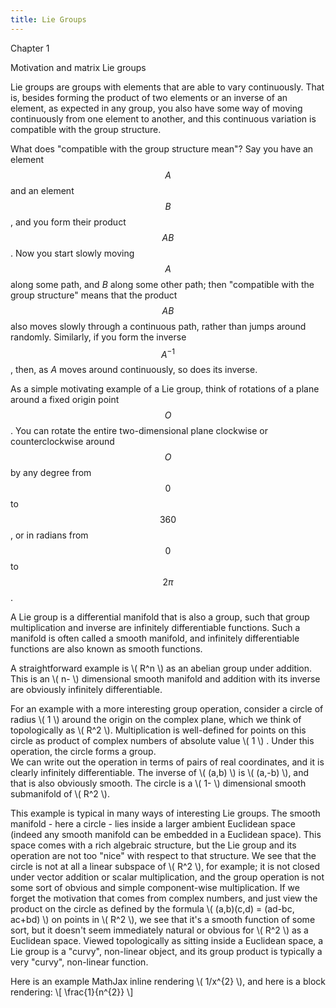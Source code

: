 ```yaml
---
title: Lie Groups
---
```

<head>
    <script type="text/javascript"
            src="http://cdn.mathjax.org/mathjax/latest/MathJax.js?config=TeX-AMS-MML_HTMLorMML">
    </script>
</head>


Chapter 1

Motivation and matrix Lie groups

Lie groups are groups with elements that are able to vary continuously. That is, besides forming the product
of two elements or an inverse of an element, as expected in any group, you also have some way of moving continuously
from one element to another, and this continuous variation is compatible with the group structure. 

What does "compatible with the group structure mean"? Say you have an element $$A$$ and an element $$B$$, and you form their product $$AB$$. 
Now you start slowly moving $$A$$ along some path, and $B$ along some other path; then "compatible with the group structure" means
that the product $$AB$$ also moves slowly through a continuous path, rather than jumps around randomly. Similarly, if you form the inverse
$$A^{-1}$$, then, as $A$ moves around continuously, so does its inverse.

As a simple motivating example of a Lie group, think of rotations of a plane around a fixed origin point $$O$$. You can rotate the entire two-dimensional
plane clockwise or counterclockwise around $$O$$ by any degree from $$0$$ to $$360$$, or in radians from $$0$$ to $$2\pi$$. 





A Lie group is a differential manifold that is also a group, such that group multiplication and
inverse are infinitely differentiable functions. Such a manifold is often called a smooth manifold,
and infinitely differentiable functions are also known as smooth functions.

A straightforward example is \\( R^n \\) as an abelian group under addition. This is an \\( n- \\) dimensional
smooth manifold and addition with its inverse are obviously infinitely differentiable. 

For an example with a more interesting group operation, consider a circle of radius \\( 1 \\) around the origin on the
complex plane, which we think of topologically as \\( R^2 \\). Multiplication is well-defined for points 
on this circle as product of complex numbers of absolute value \\( 1 \\) . Under this operation, the
 circle forms a group.  
We can write out the operation in terms of pairs of real coordinates, and it is clearly infinitely differentiable.
  The inverse of \\( (a,b) \\) is \\( (a,-b) \\), and that is also obviously smooth. The circle is a \\( 1- \\) 
dimensional smooth submanifold of \\( R^2 \\).

This example is typical in many ways of interesting Lie groups. The smooth manifold - here a circle - lies inside a larger ambient Euclidean space (indeed any smooth manifold can be embedded in a Euclidean space). This space comes with a rich algebraic structure, but the Lie group and its operation are not too "nice" with respect to that structure. We see that the circle is not at all a linear subspace of \\( R^2 \\), for example; it is not closed under vector addition or scalar multiplication, and the group operation is not some sort of obvious and simple component-wise multiplication. If we forget the motivation that comes from complex numbers, and just view the product on the circle as defined by the formula \\( (a,b)(c,d) = (ad-bc, ac+bd) \\) on points in \\( R^2 \\), we see that it's a smooth function of some sort, but it doesn't seem immediately natural or obvious for \\( R^2 \\) as a Euclidean space. Viewed topologically as sitting inside a Euclidean space, a Lie group is a "curvy", non-linear object, and its group product is typically a very "curvy", non-linear function. 



Here is an example MathJax inline rendering \\( 1/x^{2} \\), and here is a block rendering: 
\\[ \frac{1}{n^{2}} \\]
